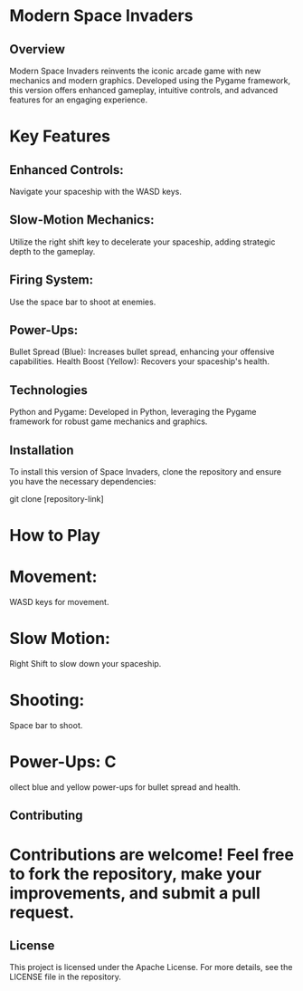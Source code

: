 # Modern Space Invaders
## Overview
Modern Space Invaders reinvents the iconic arcade game with new mechanics and modern graphics. Developed using the Pygame framework, this version offers enhanced gameplay, intuitive controls, and advanced features for an engaging experience.

# Key Features
## Enhanced Controls: 
Navigate your spaceship with the WASD keys.
## Slow-Motion Mechanics: 
Utilize the right shift key to decelerate your spaceship, adding strategic depth to the gameplay.
## Firing System: 
Use the space bar to shoot at enemies.
## Power-Ups:
Bullet Spread (Blue): 
Increases bullet spread, enhancing your offensive capabilities.
Health Boost (Yellow): 
Recovers your spaceship's health.
## Technologies
Python and Pygame: 
Developed in Python, leveraging the Pygame framework for robust game mechanics and graphics.
## Installation
To install this version of Space Invaders, clone the repository and ensure you have the necessary dependencies:

git clone [repository-link]

# How to Play
# Movement: 
WASD keys for movement.
# Slow Motion: 
Right Shift to slow down your spaceship.
# Shooting: 
Space bar to shoot.
# Power-Ups: C
ollect blue and yellow power-ups for bullet spread and health.
## Contributing
# Contributions are welcome! Feel free to fork the repository, make your improvements, and submit a pull request.

## License
This project is licensed under the Apache License. For more details, see the LICENSE file in the repository.
